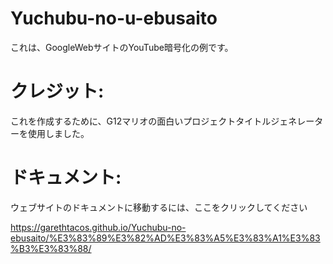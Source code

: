 # Yuchubu-no-u-ebusaito
 これは、GoogleWebサイトのYouTube暗号化の例です。
 # クレジット:
 
これを作成するために、G12マリオの面白いプロジェクトタイトルジェネレーターを使用しました。

# ドキュメント:

ウェブサイトのドキュメントに移動するには、ここをクリックしてください

https://garethtacos.github.io/Yuchubu-no-ebusaito/%E3%83%89%E3%82%AD%E3%83%A5%E3%83%A1%E3%83%B3%E3%83%88/

